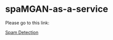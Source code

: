 # spaMGAN-as-a-service

Please go to this link:

[Spam Detection](http://spamgan-as-service.s3-website.us-east-2.amazonaws.com)
